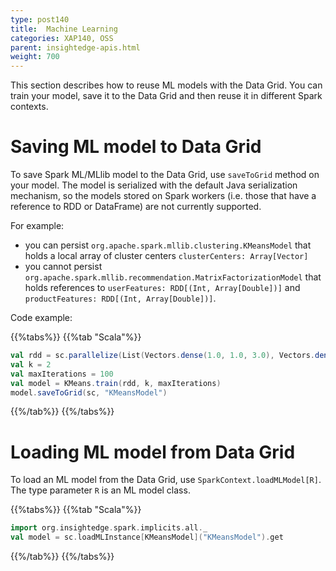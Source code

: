 ```yaml
---
type: post140
title:  Machine Learning
categories: XAP140, OSS
parent: insightedge-apis.html
weight: 700
---
```


This section describes how to reuse ML models with the Data Grid. You can train your model, save it to the Data Grid and then reuse it in different Spark contexts.

# Saving ML model to Data Grid

To save Spark ML/MLlib model to the Data Grid, use `saveToGrid` method on your model. The model is serialized with the default Java serialization mechanism, so the models stored on Spark workers (i.e. those that have a reference to RDD or DataFrame) are not currently supported.

For example:

* you can persist `org.apache.spark.mllib.clustering.KMeansModel` that holds a local array of cluster centers `clusterCenters: Array[Vector]`
* you cannot persist `org.apache.spark.mllib.recommendation.MatrixFactorizationModel` that holds references to `userFeatures: RDD[(Int, Array[Double])]` and `productFeatures: RDD[(Int, Array[Double])]`.

Code example:

{{%tabs%}}
{{%tab "Scala"%}}
```scala
val rdd = sc.parallelize(List(Vectors.dense(1.0, 1.0, 3.0), Vectors.dense(2.0, 0.0, 1.0), Vectors.dense(2.0, 1.0, 0.0)))
val k = 2
val maxIterations = 100
val model = KMeans.train(rdd, k, maxIterations)
model.saveToGrid(sc, "KMeansModel")
```
{{%/tab%}}
{{%/tabs%}}

# Loading ML model from Data Grid

To load an ML model from the Data Grid, use `SparkContext.loadMLModel[R]`. The type parameter `R` is an ML model class.

{{%tabs%}}
{{%tab "Scala"%}}
```scala
import org.insightedge.spark.implicits.all._
val model = sc.loadMLInstance[KMeansModel]("KMeansModel").get
```
{{%/tab%}}
{{%/tabs%}}

